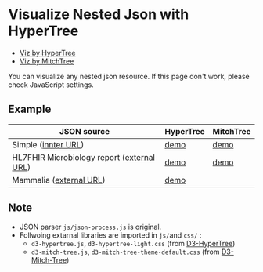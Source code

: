 # Visualize Nested Json with HyperTree

- [Viz by HyperTree](https://ishihara-jp.github.io/VizNestJson/NestJsonViz.html)
- [Viz by MitchTree](https://ishihara-jp.github.io/VizNestJson/NestJsonViz2.html)

You can visualize any nested json resource.
If this page don't work, please check JavaScript settings.

## Example
|JSON source | HyperTree | MitchTree |
|---|---|---|
|Simple ([innter URL](data/test.json))|[demo](https://ishihara-jp.github.io/VizNestJson/example/NestJsonVizDemo1.html)|[demo](https://ishihara-jp.github.io/VizNestJson/example/NestJsonViz2Demo1.html)|
|HL7FHIR Microbiology report ([external URL](https://jami-fhir-jp-wg.github.io/jp-core-v1xpages/jpcore-r4/develop/DiagnosticReport-jp-diagnosticreport-microbiology-example-1.json)) | [demo](https://ishihara-jp.github.io/VizNestJson/example/NestJsonVizDemo2.html)|[demo](https://ishihara-jp.github.io/VizNestJson/example/NestJsonViz2Demo2.html)|
|Mammalia ([external URL](https://glouwa.github.io/d3-hypertree-examples/examples-html/minimal-ajax/mammalia.d3.json)) |[demo](https://ishihara-jp.github.io/VizNestJson/example/NestJsonVizDemo3.html)||


## Note
- JSON parser `js/json-process.js` is original.
- Follwoing extarnal libraries are imported in `js/`and `css/` :
  - `d3-hypertree.js`, `d3-hypertree-light.css` (from [D3-HyperTree](https://github.com/glouwa/d3-hypertree))
  - `d3-mitch-tree.js`, `d3-mitch-tree-theme-default.css` (from [D3-Mitch-Tree](https://github.com/deltoss/d3-mitch-tree))
